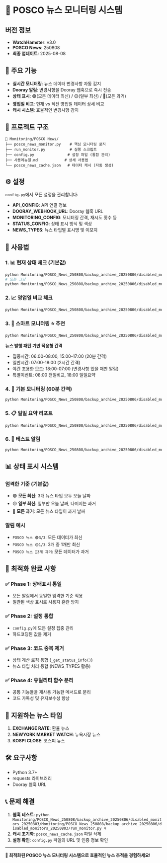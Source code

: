 # 📰 POSCO 뉴스 모니터링 시스템


## 버전 정보

- **WatchHamster**: v3.0
- **POSCO News**: 250808
- **최종 업데이트**: 2025-08-08
## 🚀 주요 기능

- **실시간 모니터링**: 뉴스 데이터 변경사항 자동 감지
- **Dooray 알림**: 변경사항을 Dooray 웹훅으로 즉시 전송
- **상태 표시**: 🟢(모든 데이터 최신) / 🟡(일부 최신) / 🔴(모든 과거)
- **영업일 비교**: 현재 vs 직전 영업일 데이터 상세 비교
- **캐시 시스템**: 효율적인 변경사항 감지

## 📁 프로젝트 구조

```
📁 Monitoring/POSCO News/
├── posco_news_monitor.py    # 핵심 모니터링 로직
├── run_monitor.py           # 실행 스크립트
├── config.py               # 설정 파일 (통합 관리)
├── 사용메뉴얼.md            # 상세 사용법
└── posco_news_cache.json   # 데이터 캐시 (자동 생성)
```

## ⚙️ 설정

`config.py`에서 모든 설정을 관리합니다:

- **API_CONFIG**: API 연결 정보
- **DOORAY_WEBHOOK_URL**: Dooray 웹훅 URL
- **MONITORING_CONFIG**: 모니터링 간격, 재시도 횟수 등
- **STATUS_CONFIG**: 상태 표시 방식 및 색상
- **NEWS_TYPES**: 뉴스 타입별 표시명 및 이모지

## 🎯 사용법

### 1. 📊 현재 상태 체크 (기본값)
```bash
python Monitoring/POSCO_News_250808/backup_archive_20250806/disabled_monitors_20250803/Monitoring/POSCO_News_250808/backup_archive_20250806/disabled_monitors_20250803/run_monitor.py 1
# 또는 그냥
python Monitoring/POSCO_News_250808/backup_archive_20250806/disabled_monitors_20250803/Monitoring/POSCO_News_250808/backup_archive_20250806/disabled_monitors_20250803/run_monitor.py
```

### 2. 📈 영업일 비교 체크
```bash
python Monitoring/POSCO_News_250808/backup_archive_20250806/disabled_monitors_20250803/Monitoring/POSCO_News_250808/backup_archive_20250806/disabled_monitors_20250803/run_monitor.py 2
```

### 3. 🧠 스마트 모니터링 ⭐ 추천
```bash
python Monitoring/POSCO_News_250808/backup_archive_20250806/disabled_monitors_20250803/Monitoring/POSCO_News_250808/backup_archive_20250806/disabled_monitors_20250803/run_monitor.py 3
```
**뉴스 발행 패턴 기반 적응형 간격**
- 집중시간: 06:00-08:00, 15:00-17:00 (20분 간격)
- 일반시간: 07:00-18:00 (2시간 간격)
- 야간 조용한 모드: 18:00-07:00 (변경사항 있을 때만 알림)
- 특별이벤트: 08:00 전일비교, 18:00 일일요약

### 4. 🔄 기본 모니터링 (60분 간격)
```bash
python Monitoring/POSCO_News_250808/backup_archive_20250806/disabled_monitors_20250803/Monitoring/POSCO_News_250808/backup_archive_20250806/disabled_monitors_20250803/run_monitor.py 4
```

### 5. 📋 일일 요약 리포트
```bash
python Monitoring/POSCO_News_250808/backup_archive_20250806/disabled_monitors_20250803/Monitoring/POSCO_News_250808/backup_archive_20250806/disabled_monitors_20250803/run_monitor.py 5
```

### 6. 🧪 테스트 알림
```bash
python Monitoring/POSCO_News_250808/backup_archive_20250806/disabled_monitors_20250803/Monitoring/POSCO_News_250808/backup_archive_20250806/disabled_monitors_20250803/run_monitor.py 6
```

## 📊 상태 표시 시스템

### 엄격한 기준 (기본값)
- 🟢 **모든 최신**: 3개 뉴스 타입 모두 오늘 날짜
- 🟡 **일부 최신**: 일부만 오늘 날짜, 나머지는 과거
- 🔴 **모든 과거**: 모든 뉴스 타입이 과거 날짜

### 알림 예시
- `POSCO 뉴스 🟢3/3`: 모든 데이터가 최신
- `POSCO 뉴스 🟡1/3`: 3개 중 1개만 최신
- `POSCO 뉴스 🔴3개 과거`: 모든 데이터가 과거

## 🔧 최적화 완료 사항

### ✅ Phase 1: 상태표시 통일
- 모든 알림에서 동일한 엄격한 기준 적용
- 일관된 색상 표시로 사용자 혼란 방지

### ✅ Phase 2: 설정 통합
- `config.py`에 모든 설정 집중 관리
- 하드코딩된 값들 제거

### ✅ Phase 3: 코드 중복 제거
- 상태 계산 로직 통합 (`_get_status_info()`)
- 뉴스 타입 처리 통합 (NEWS_TYPES 활용)

### ✅ Phase 4: 유틸리티 함수 분리
- 공통 기능들을 재사용 가능한 메서드로 분리
- 코드 가독성 및 유지보수성 향상

## 📱 지원하는 뉴스 타입

1. **EXCHANGE RATE**: 환율 뉴스
2. **NEWYORK MARKET WATCH**: 뉴욕시장 뉴스
3. **KOSPI CLOSE**: 코스피 뉴스

## 🛠️ 요구사항

- Python 3.7+
- requests 라이브러리
- Dooray 웹훅 URL

## 📞 문제 해결

1. **웹훅 테스트**: `python Monitoring/POSCO_News_250808/backup_archive_20250806/disabled_monitors_20250803/Monitoring/POSCO_News_250808/backup_archive_20250806/disabled_monitors_20250803/run_monitor.py 4`
2. **캐시 초기화**: `posco_news_cache.json` 파일 삭제
3. **설정 확인**: `config.py` 파일의 URL 및 인증 정보 확인

---

**🎉 최적화된 POSCO 뉴스 모니터링 시스템으로 효율적인 뉴스 추적을 경험하세요!**